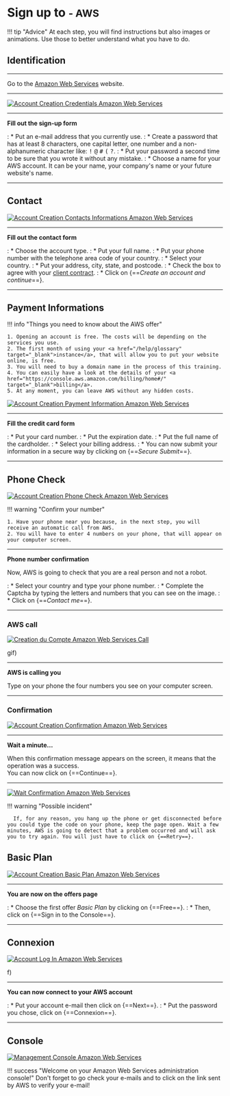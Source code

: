 # Sign up to <small>- AWS</small>

!!! tip "Advice"
    At each step, you will find instructions but also images or animations. Use those to better understand what you have to do.

## Identification

***

Go to the <a href="https://portal.aws.amazon.com/billing/signup#/start" target="_blank">Amazon Web Services</a> website.

***

<p><a href="../assets/images/aws/inscription/1.gif" target="_blank"><img alt="Account Creation Credentials Amazon Web Services" src="../assets/images/aws/inscription/1.gif"></a></p>

***

**Fill out the sign-up form**

:    * Put an e-mail address that you currently use.
:    * Create a password that has at least 8 characters, one capital letter, one number and a non-alphanumeric character like: <kbd>!</kbd> <kbd>@</kbd> <kbd>#</kbd> <kbd>(</kbd> <kbd>?</kbd>.
:    * Put your password a second time to be sure that you wrote it without any mistake.
:    * Choose a name for your AWS account. It can be your name, your company's name or your future website's name.
***

## Contact

<p><a href="../assets/images/aws/inscription/2.gif" target="_blank"><img alt="Account Creation Contacts Informations Amazon Web Services" src="../assets/images/aws/inscription/2.gif"></a></p>

***

**Fill out the contact form**

:    * Choose the account type.
:    * Put your full name.
:    * Put your phone number with the telephone area code of your country.
:    * Select your country.
:    * Put your address, city, state, and postcode.
:    * Check the box to agree with your <a href="https://aws.amazon.com/fr/agreement/" target="_blank">client contract</a>.
:    * Click on {==*Create an account and continue*==}.

***

## Payment Informations


!!! info "Things you need to know about the AWS offer"

    1. Opening an account is free. The costs will be depending on the services you use.
    2. The first month of using your <a href="/help/glossary" target="_blank">instance</a>, that will allow you to put your website online, is free.
    3. You will need to buy a domain name in the process of this training.
    4. You can easily have a look at the details of your <a href="https://console.aws.amazon.com/billing/home#/" target="_blank">billing</a>.
    5. At any moment, you can leave AWS without any hidden costs.

<p><a href="../assets/images/aws/inscription/3.gif" target="_blank"><img alt="Account Creation Payment Information Amazon Web Services" src="../assets/images/aws/inscription/3.gif"></a></p>

***

**Fill the credit card form**

:    * Put your card number.
:    * Put the expiration date.
:    * Put the full name of the cardholder.
:    * Select your billing address.
:    * You can now submit your information in a secure way by clicking on {==*Secure Submit*==}.

***

## Phone Check

<p><a href="../assets/images/aws/inscription/4.gif" target="_blank"><img alt="Account Creation Phone Check Amazon Web Services" src="../assets/images/aws/inscription/4.gif"></a></p>

!!! warning "Confirm your number"

    1. Have your phone near you because, in the next step, you will receive an automatic call from AWS.
    2. You will have to enter 4 numbers on your phone, that will appear on your computer screen.

***

**Phone number confirmation**

Now, AWS is going to check that you are a real person and not a robot.

:    * Select your country and type your phone number.
:    * Complete the Captcha by typing the letters and numbers that you can see on the image.
:    * Click on {==*Contact me*==}.

***

### AWS call

<p><a href="../assets/images/aws/inscription/5.gif" target="_blank"><img alt="Creation du Compte Amazon Web Services Call" src="../assets/images/aws/inscription/5.gif"></a></p>gif)

***

**AWS is calling you**

Type on your phone the four numbers you see on your computer screen.

***

### Confirmation

<p><a href="../assets/images/aws/inscription/6.gif" target="_blank"><img alt="Account Creation Confirmation Amazon Web Services" src="../assets/images/aws/inscription/6.gif"></a></p>

***

**Wait a minute...**

When this confirmation message appears on the screen, it means that the operation was a success.<br>
You can now click on {==Continue==}.

***

<p><a href="../assets/images/aws/inscription/7.png" target="_blank"><img alt="Wait Confirmation Amazon Web Services" src="../assets/images/aws/inscription/7.png"></a></p>

!!! warning "Possible incident"

      If, for any reason, you hang up the phone or get disconnected before you could type the code on your phone, keep the page open. Wait a few minutes, AWS is going to detect that a problem occurred and will ask you to try again. You will just have to click on {==Retry==}.

## Basic Plan

<p><a href="../assets/images/aws/inscription/8.gif" target="_blank"><img alt="Account Creation Basic Plan Amazon Web Services" src="../assets/images/aws/inscription/8.gif"></a></p>

***

**You are now on the offers page**

:    * Choose the first offer *Basic Plan* by clicking on {==Free==}.
:    * Then, click on {==Sign in to the Console==}.

***

## Connexion

<p><a href="../assets/images/aws/inscription/9.gif" target="_blank"><img alt="Account Log In Amazon Web Services" src="../assets/images/aws/inscription/9.gif"></a></p>f)

***

**You can now connect to your AWS account**

:    * Put your account e-mail then click on {==Next==}.
:    * Put the password you chose, click on {==Connexion==}.

***

## Console

<p><a href="../assets/images/aws/inscription/10.png" target="_blank"><img alt="Management Console Amazon Web Services" src="../assets/images/aws/inscription/10.png"></a></p>

!!! success "Welcome on your Amazon Web Services administration console!"
    Don't forget to go check your e-mails and to click on the link sent by AWS to verify your e-mail!